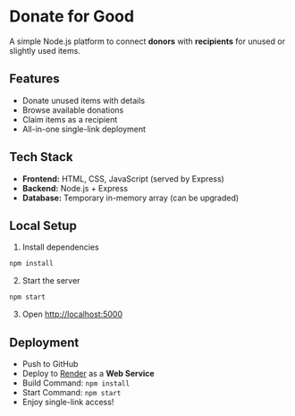 # Donate for Good

A simple Node.js platform to connect **donors** with **recipients** for unused or slightly used items.

## Features
- Donate unused items with details
- Browse available donations
- Claim items as a recipient
- All-in-one single-link deployment

## Tech Stack
- **Frontend:** HTML, CSS, JavaScript (served by Express)
- **Backend:** Node.js + Express
- **Database:** Temporary in-memory array (can be upgraded)

## Local Setup
1. Install dependencies
```bash
npm install
```
2. Start the server
```bash
npm start
```
3. Open [http://localhost:5000](http://localhost:5000)

## Deployment
- Push to GitHub
- Deploy to [Render](https://render.com/) as a **Web Service**
- Build Command: `npm install`
- Start Command: `npm start`
- Enjoy single-link access!
